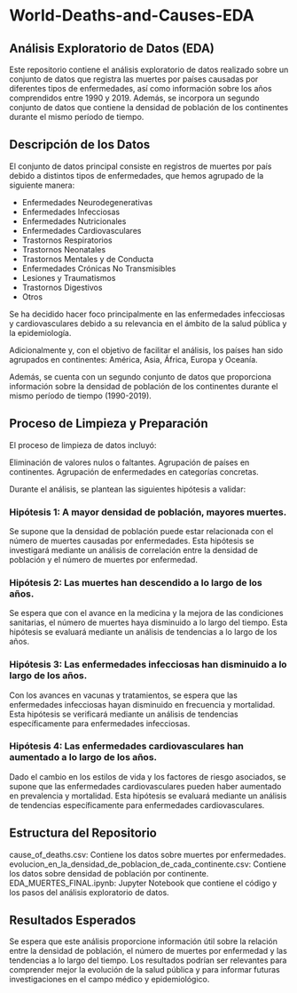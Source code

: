 # World-Deaths-and-Causes-EDA

## Análisis Exploratorio de Datos (EDA)
Este repositorio contiene el análisis exploratorio de datos realizado sobre un conjunto de datos que registra las muertes por países causadas por diferentes tipos de enfermedades, así como información sobre los años comprendidos entre 1990 y 2019. Además, se incorpora un segundo conjunto de datos que contiene la densidad de población de los continentes durante el mismo período de tiempo.

## Descripción de los Datos

El conjunto de datos principal consiste en registros de muertes por país debido a distintos tipos de enfermedades, que hemos agrupado de la siguiente manera:

- Enfermedades Neurodegenerativas
- Enfermedades Infecciosas
- Enfermedades Nutricionales
- Enfermedades Cardiovasculares
- Trastornos Respiratorios
- Trastornos Neonatales
- Trastornos Mentales y de Conducta
- Enfermedades Crónicas No Transmisibles
- Lesiones y Traumatismos
- Trastornos Digestivos
- Otros

Se ha decidido hacer foco principalmente en las enfermedades infecciosas y cardiovasculares debido a su relevancia en el ámbito de la salud pública y la epidemiología.

Adicionalmente y, con el objetivo de facilitar el análisis, los países han sido agrupados en continentes: América, Asia, África, Europa y Oceanía.

Además, se cuenta con un segundo conjunto de datos que proporciona información sobre la densidad de población de los continentes durante el mismo período de tiempo (1990-2019).

## Proceso de Limpieza y Preparación

El proceso de limpieza de datos incluyó:

Eliminación de valores nulos o faltantes.
Agrupación de países en continentes.
Agrupación de enfermedades en categorías concretas.


Durante el análisis, se plantean las siguientes hipótesis a validar:

### Hipótesis 1: A mayor densidad de población, mayores muertes.

Se supone que la densidad de población puede estar relacionada con el número de muertes causadas por enfermedades. Esta hipótesis se investigará mediante un análisis de correlación entre la densidad de población y el número de muertes por enfermedad.

### Hipótesis 2: Las muertes han descendido a lo largo de los años.

Se espera que con el avance en la medicina y la mejora de las condiciones sanitarias, el número de muertes haya disminuido a lo largo del tiempo. Esta hipótesis se evaluará mediante un análisis de tendencias a lo largo de los años.

### Hipótesis 3: Las enfermedades infecciosas han disminuido a lo largo de los años.

Con los avances en vacunas y tratamientos, se espera que las enfermedades infecciosas hayan disminuido en frecuencia y mortalidad. Esta hipótesis se verificará mediante un análisis de tendencias específicamente para enfermedades infecciosas.

### Hipótesis 4: Las enfermedades cardiovasculares han aumentado a lo largo de los años.

Dado el cambio en los estilos de vida y los factores de riesgo asociados, se supone que las enfermedades cardiovasculares pueden haber aumentado en prevalencia y mortalidad. Esta hipótesis se evaluará mediante un análisis de tendencias específicamente para enfermedades cardiovasculares.

## Estructura del Repositorio

cause_of_deaths.csv: Contiene los datos sobre muertes por enfermedades.
evolucion_en_la_densidad_de_poblacion_de_cada_continente.csv: Contiene los datos sobre densidad de población por continente.
EDA_MUERTES_FINAL.ipynb: Jupyter Notebook que contiene el código y los pasos del análisis exploratorio de datos.


## Resultados Esperados

Se espera que este análisis proporcione información útil sobre la relación entre la densidad de población, el número de muertes por enfermedad y las tendencias a lo largo del tiempo. Los resultados podrían ser relevantes para comprender mejor la evolución de la salud pública y para informar futuras investigaciones en el campo médico y epidemiológico.





